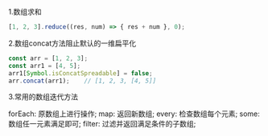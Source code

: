 1.数组求和

```js
[1, 2, 3].reduce((res, num) => { res + num }, 0);
```

2.数组concat方法阻止默认的一维扁平化

```javascript
const arr = [1, 2, 3];
const arr1 = [4, 5];
arr1[Symbol.isConcatSpreadable] = false;
arr.concat(arr1);    // [1, 2, 3, [4, 5]]
```

3.常用的数组迭代方法

forEach: 原数组上进行操作;
map: 返回新数组;
every: 检查数组每个元素;
some: 数组任一元素满足即可;
filter: 过滤并返回满足条件的子数组;
